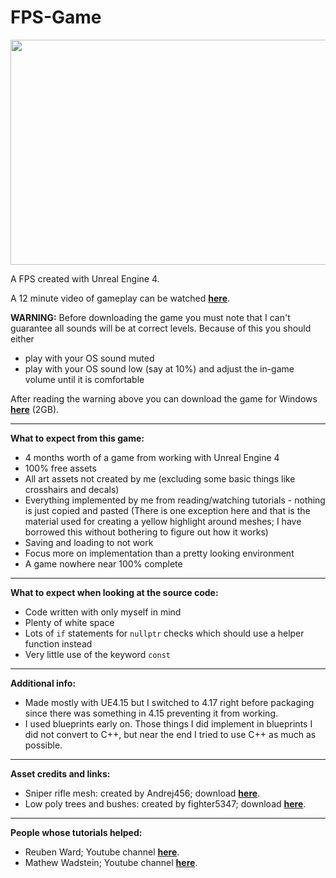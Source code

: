 # FPS-Game

<img src="https://i.imgur.com/pJ6K1iL.jpg" width="640" height="360" />

A FPS created with Unreal Engine 4.

A 12 minute video of gameplay can be watched [**here**](https://goo.gl/z7kRWe).

**WARNING:** Before downloading the game you must note that I can't guarantee all sounds will be at correct levels. Because of this you should either
- play with your OS sound muted
- play with your OS sound low (say at 10%) and adjust the in-game volume until it is comfortable

After reading the warning above you can download the game for Windows [**here**](https://goo.gl/M7kuvP) (2GB).

---

**What to expect from this game:**
- 4 months worth of a game from working with Unreal Engine 4
- 100% free assets
- All art assets not created by me (excluding some basic things like crosshairs and decals)
- Everything implemented by me from reading/watching tutorials - nothing is just copied and pasted (There is one exception here and that is the material used for creating a yellow highlight around meshes; I have borrowed this without bothering to figure out how it works)
- Saving and loading to not work
- Focus more on implementation than a pretty looking environment
- A game nowhere near 100% complete

---

**What to expect when looking at the source code:**
- Code written with only myself in mind
- Plenty of white space
- Lots of ```if``` statements for ```nullptr``` checks which should use a helper function instead
- Very little use of the keyword ```const```

---

**Additional info:**
- Made mostly with UE4.15 but I switched to 4.17 right before packaging since there was something in 4.15 preventing it from working.
- I used blueprints early on. Those things I did implement in blueprints I did not convert to C++, but near the end I tried to use C++ as much as possible.

---

**Asset credits and links:**
- Sniper rifle mesh: created by Andrej456; download [**here**](https://forums.unrealengine.com/community/released-projects/104751-wm70-hunting-sniper-rifle-free-download).
- Low poly trees and bushes: created by fighter5347; download [**here**](https://forums.unrealengine.com/community/community-content-tools-and-tutorials/30694-free-foliage-starter-kit).

---

**People whose tutorials helped:**
- Reuben Ward; Youtube channel [**here**](https://www.youtube.com/channel/UCpsN2TfWGmun4peN2IPgcKg/featured).
- Mathew Wadstein; Youtube channel [**here**](https://www.youtube.com/channel/UCOVfF7PfLbRdVEm0hONTrNQ).

